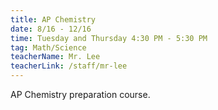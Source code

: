 ```yaml
---
title: AP Chemistry
date: 8/16 - 12/16
time: Tuesday and Thursday 4:30 PM - 5:30 PM
tag: Math/Science
teacherName: Mr. Lee
teacherLink: /staff/mr-lee
---
```

AP Chemistry preparation course.